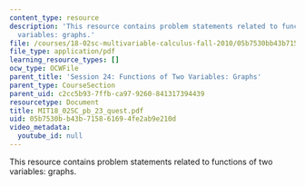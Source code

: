```yaml
---
content_type: resource
description: 'This resource contains problem statements related to functions of two
  variables: graphs.'
file: /courses/18-02sc-multivariable-calculus-fall-2010/05b7530bb43b715861694fe2ab9e210d_MIT18_02SC_pb_23_quest.pdf
file_type: application/pdf
learning_resource_types: []
ocw_type: OCWFile
parent_title: 'Session 24: Functions of Two Variables: Graphs'
parent_type: CourseSection
parent_uid: c2cc5b93-7ffb-ca97-9260-841317394439
resourcetype: Document
title: MIT18_02SC_pb_23_quest.pdf
uid: 05b7530b-b43b-7158-6169-4fe2ab9e210d
video_metadata:
  youtube_id: null
---
```

This resource contains problem statements related to functions of two variables: graphs.

